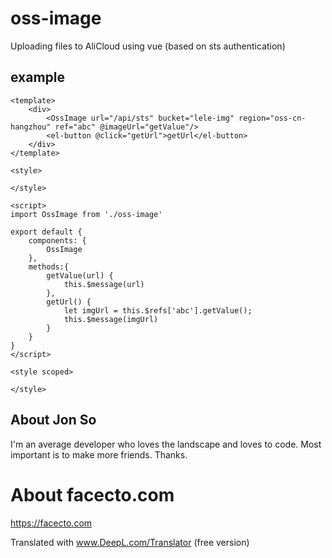 # oss-image
Uploading files to AliCloud using vue (based on sts authentication)

## example
```
<template>
    <div>
        <OssImage url="/api/sts" bucket="lele-img" region="oss-cn-hangzhou" ref="abc" @imageUrl="getValue"/>
        <el-button @click="getUrl">getUrl</el-button>
    </div>
</template>

<style>

</style>

<script>
import OssImage from './oss-image'

export default {
    components: {
        OssImage
    },
    methods:{
        getValue(url) {
            this.$message(url)
        },
        getUrl() {
            let imgUrl = this.$refs['abc'].getValue();
            this.$message(imgUrl)
        }
    }
}
</script>

<style scoped>

</style>
```
## About Jon So
I'm an average developer who loves the landscape and loves to code.
Most important is to make more friends.
Thanks.

# About facecto.com
https://facecto.com

Translated with www.DeepL.com/Translator (free version)